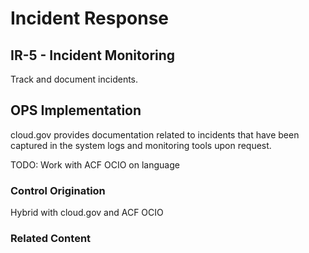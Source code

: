 # Incident Response
## IR-5 - Incident Monitoring

Track and document incidents.

## OPS Implementation

cloud.gov provides documentation related to incidents that have been captured in the system logs and monitoring tools upon request.

TODO: Work with ACF OCIO on language

### Control Origination

Hybrid with cloud.gov and ACF OCIO

### Related Content
